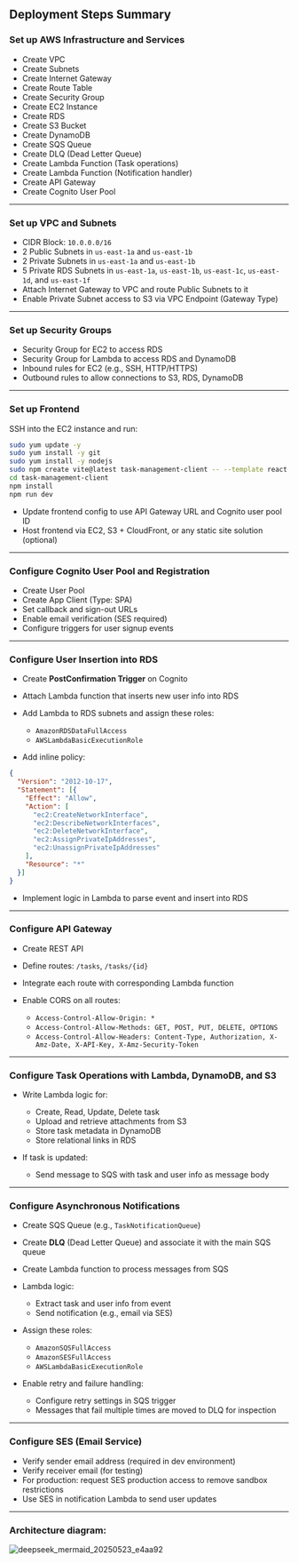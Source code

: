 ## **Deployment Steps Summary**

### **Set up AWS Infrastructure and Services**

* Create VPC
* Create Subnets
* Create Internet Gateway
* Create Route Table
* Create Security Group
* Create EC2 Instance
* Create RDS
* Create S3 Bucket
* Create DynamoDB
* Create SQS Queue
* Create DLQ (Dead Letter Queue)
* Create Lambda Function (Task operations)
* Create Lambda Function (Notification handler)
* Create API Gateway
* Create Cognito User Pool

---

### **Set up VPC and Subnets**

* CIDR Block: `10.0.0.0/16`
* 2 Public Subnets in `us-east-1a` and `us-east-1b`
* 2 Private Subnets in `us-east-1a` and `us-east-1b`
* 5 Private RDS Subnets in `us-east-1a`, `us-east-1b`, `us-east-1c`, `us-east-1d`, and `us-east-1f`
* Attach Internet Gateway to VPC and route Public Subnets to it
* Enable Private Subnet access to S3 via VPC Endpoint (Gateway Type)

---

### **Set up Security Groups**

* Security Group for EC2 to access RDS
* Security Group for Lambda to access RDS and DynamoDB
* Inbound rules for EC2 (e.g., SSH, HTTP/HTTPS)
* Outbound rules to allow connections to S3, RDS, DynamoDB

---

### **Set up Frontend**

SSH into the EC2 instance and run:

```bash
sudo yum update -y
sudo yum install -y git
sudo yum install -y nodejs
sudo npm create vite@latest task-management-client -- --template react
cd task-management-client
npm install
npm run dev
```

* Update frontend config to use API Gateway URL and Cognito user pool ID
* Host frontend via EC2, S3 + CloudFront, or any static site solution (optional)

---

### **Configure Cognito User Pool and Registration**

* Create User Pool
* Create App Client (Type: SPA)
* Set callback and sign-out URLs
* Enable email verification (SES required)
* Configure triggers for user signup events

---

### **Configure User Insertion into RDS**

* Create **PostConfirmation Trigger** on Cognito

* Attach Lambda function that inserts new user info into RDS

* Add Lambda to RDS subnets and assign these roles:

  * `AmazonRDSDataFullAccess`
  * `AWSLambdaBasicExecutionRole`

* Add inline policy:

```json
{
  "Version": "2012-10-17",
  "Statement": [{
    "Effect": "Allow",
    "Action": [
      "ec2:CreateNetworkInterface",
      "ec2:DescribeNetworkInterfaces",
      "ec2:DeleteNetworkInterface",
      "ec2:AssignPrivateIpAddresses",
      "ec2:UnassignPrivateIpAddresses"
    ],
    "Resource": "*"
  }]
}
```

* Implement logic in Lambda to parse event and insert into RDS

---

### **Configure API Gateway**

* Create REST API
* Define routes: `/tasks`, `/tasks/{id}`
* Integrate each route with corresponding Lambda function
* Enable CORS on all routes:

  * `Access-Control-Allow-Origin: *`
  * `Access-Control-Allow-Methods: GET, POST, PUT, DELETE, OPTIONS`
  * `Access-Control-Allow-Headers: Content-Type, Authorization, X-Amz-Date, X-API-Key, X-Amz-Security-Token`

---

### **Configure Task Operations with Lambda, DynamoDB, and S3**

* Write Lambda logic for:

  * Create, Read, Update, Delete task
  * Upload and retrieve attachments from S3
  * Store task metadata in DynamoDB
  * Store relational links in RDS
* If task is updated:

  * Send message to SQS with task and user info as message body

---

### **Configure Asynchronous Notifications**

* Create SQS Queue (e.g., `TaskNotificationQueue`)
* Create **DLQ** (Dead Letter Queue) and associate it with the main SQS queue
* Create Lambda function to process messages from SQS
* Lambda logic:

  * Extract task and user info from event
  * Send notification (e.g., email via SES)
* Assign these roles:

  * `AmazonSQSFullAccess`
  * `AmazonSESFullAccess`
  * `AWSLambdaBasicExecutionRole`
* Enable retry and failure handling:

  * Configure retry settings in SQS trigger
  * Messages that fail multiple times are moved to DLQ for inspection

---

### **Configure SES (Email Service)**

* Verify sender email address (required in dev environment)
* Verify receiver email (for testing)
* For production: request SES production access to remove sandbox restrictions
* Use SES in notification Lambda to send user updates
---
### **Architecture diagram**:
![deepseek_mermaid_20250523_e4aa92](https://github.com/user-attachments/assets/a2434d2d-b479-474b-bb39-6683ee1ed72c)
